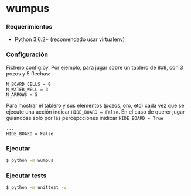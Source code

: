wumpus
======

### Requerimientos
* Python 3.6.2+ (recomendado usar virtualenv)

### Configuración
Fichero config.py. Por ejemplo, para jugar sobre un tablero de 8x8, con 3 pozos y 5 flechas:
```text
N_BOARD_CELLS = 8
N_WATER_WELL = 3
N_ARROWS = 5
```
Para mostrar el tablero y sus elementos (pozos, oro, etc) cada vez que se ejecute una acción indicar `HIDE_BOARD = False`. En el caso de querer jugar guiándose solo por las percepcciones inidicar `HIDE_BOARD = True`
```text
...
HIDE_BOARD = False
```

### Ejecutar
```bash
$ python -m wumpus
```

### Ejecutar tests
```bash
$ python -m unittest -v
```
